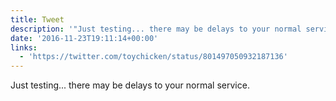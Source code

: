 ```yaml
---
title: Tweet
description: '"Just testing... there may be delays to your normal service. "'
date: '2016-11-23T19:11:14+00:00'
links:
  - 'https://twitter.com/toychicken/status/801497050932187136'
---
```

Just testing... there may be delays to your normal service. 
